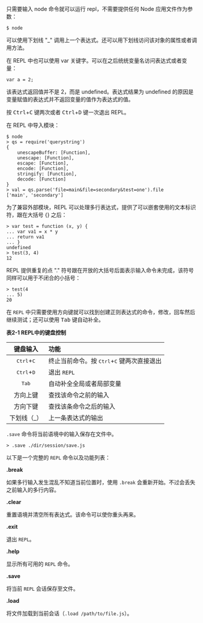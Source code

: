 只需要输入 node 命令就可以运行 repl，不需要提供任何 Node 应用文件作为参数：

```console
$ node
```

可以使用下划线 "\_" 调用上一个表达式。还可以用下划线访问该对象的属性或者调用方法。

在 REPL 中也可以使用 var 关键字。可以在之后统统变量名访问表达式或者变量：

```console
var a = 2;
```

该表达式返回值并不是 2，而是 undefined。表达式结果为 undefined 的原因是变量赋值的表达式并不返回变量的值作为表达式的值。

按 <kbd>Ctrl</kbd>+<kbd>C</kbd> 键两次或者 <kbd>Ctrl</kbd>+<kbd>D</kbd> 键一次退出 REPL。

在 REPL 中导入模块：

```console
$ node
> qs = require('querystring')
{
    unescapeBuffer: [Function],
    unescape: [Function],
    escape: [Function],
    encode: [Function],
    stringify: [Function],
    decode: [Function]
}
> val = qs.parse('file=main&file=secondary&test=one').file
['main', 'secondary']
```

为了兼容外部模块，REPL 可以处理多行表达式，提供了可以嵌套使用的文本标识符，跟在大括号 {} 之后：

```console
> var test = function (x, y) {
... var va1 = x * y
... return va1
... }
undefined
> test(3, 4)
12
```

REPL 提供重复的点 "." 符号跟在开放的大括号后面表示输入命令未完成，该符号同样可以用于不闭合的小括号：

```console
> test(4
... 5)
20
```

在 `REPL` 中只需要使用方向键就可以找到创建正则表达式的命令，修改，回车然后继续测试；还可以使用 <kbd>Tab</kbd> 键自动补全。

**表2-1 REPL中的键盘控制**

| 键盘输入 | 功能 |
| :-: | :- |
| <kbd>Ctrl</kbd>+<kbd>C</kbd> | 终止当前命令。按 <kbd>Ctrl</kbd>+<kbd>C</kbd> 键两次直接退出 |
| <kbd>Ctrl</kbd>+<kbd>D</kbd> | 退出 `REPL` |
| <kbd>Tab</kbd> | 自动补全全局或者局部变量 |
| 方向上键 | 查找该命令之前的输入 |
| 方向下键 | 查找该条命令之后的输入 |
| 下划线（\_） | 上一条表达式的输出 |

`.save` 命令将当前语境中的输入保存在文件中。

```console
> .save ./dir/session/save.js
```

以下是一个完整的 `REPL` 命令以及功能列表：

**.break**

如果多行输入发生混乱不知道当前位置时，使用 `.break` 会重新开始。不过会丢失之前输入的多行内容。

**.clear**

重置语境并清空所有表达式。该命令可以使你重头再来。

**.exit**

退出 `REPL`。

**.help**

显示所有可用的 `REPL` 命令。

**.save**

将当前 `REPL` 会话保存至文件。

**.load**

将文件加载到当前会话（`.load /path/to/file.js`）。
